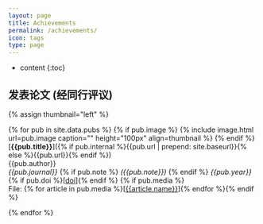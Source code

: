 ```yaml
---
layout: page
title: Achievements
permalink: /achievements/
icon: tags
type: page
---
```

* content
{:toc}

## 发表论文 (经同行评议)

{% assign thumbnail="left" %}

{% for pub in site.data.pubs %}
{% if pub.image %}
{% include image.html url=pub.image caption="" height="100px" align=thumbnail %}
{% endif %}
[**{{pub.title}}**]({% if pub.internal %}{{pub.url | prepend: site.baseurl}}{% else %}{{pub.url}}{% endif %})<br />
{{pub.author}}<br />
*{{pub.journal}}*
{% if pub.note %} *({{pub.note}})*
{% endif %} *{{pub.year}}* {% if pub.doi %}[[doi]({{pub.doi}})]{% endif %}
{% if pub.media %}<br />File: {% for article in pub.media %}[[{{article.name}}]({{article.url}})]{% endfor %}{% endif %}

{% endfor %}
